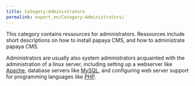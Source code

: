 ```yaml
---
title: Category:Administrators
permalink: export_en/Category:Administrators/
---
```


This category contains ressources for administrators. Ressources include short descriptions on how to install papaya CMS, and how to administrate papaya CMS.

Administrators are usually also system administrators acquainted with the administration of a linux server, including setting up a webserver like [Apache](http://httpd.apache.org/), database servers like [MySQL](http://www.mysql.com), and configuring web server support for programming languages like [PHP](http://php.net).